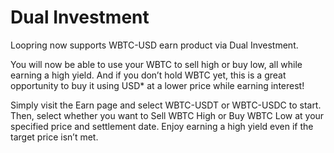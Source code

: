 # Dual Investment

Loopring now supports WBTC-USD earn product via Dual Investment. 

You will now be able to use your WBTC to sell high or buy low, all while earning a high yield. And if you don’t hold WBTC yet, this is a great opportunity to buy it using USD* at a lower price while earning interest!

Simply visit the Earn page and select WBTC-USDT or WBTC-USDC to start. Then, select whether you want to Sell WBTC High or Buy WBTC Low at your specified price and settlement date. Enjoy earning a high yield even if the target price isn’t met.
